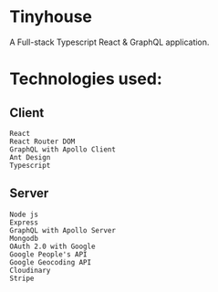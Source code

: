 # Tinyhouse
A Full-stack Typescript React & GraphQL application.

# Technologies used:
## Client

    React
    React Router DOM
    GraphQL with Apollo Client
    Ant Design
    Typescript

## Server

    Node js
    Express
    GraphQL with Apollo Server
    Mongodb
    OAuth 2.0 with Google
    Google People's API
    Google Geocoding API
    Cloudinary
    Stripe
